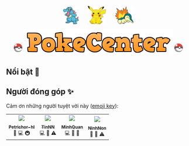 
<p align="center">
    <img src="./PokemonImage/totodile.png" width = 8.5% vspace=10 />
    <img src="./PokemonImage/pikachu.png" width = 10% vspace=10 hspace=20 />
    <img src="./PokemonImage/cyndaquil.png" width = 10.2% vspace=10 />
    </br>
    <img src="./PokemonImage/pokeball.png" width = 4.5% vspace=10 />
    <img src="./PokemonImage/PokeCenterText.png" />
    <img src="./PokemonImage/pokeball.png" width = 4.5% vspace=10 />
</p>

## Nổi bật 🐳

## Người đóng góp ✨

Cảm ơn những người tuyệt vời này ([emoji key](https://allcontributors.org/docs/en/emoji-key)):

<!-- prettier-ignore-start -->
<!-- markdownlint-disable -->
<table>
  <tr>
    <td align="center">
        <a href="https://github.com/petrichor-hl">
            <img src="https://avatars.githubusercontent.com/u/100850610?v=4" width="100px;"/>
            <br />
            <sub>
                <b>Petrichor-hl</b>
            </sub>
        </a>
        <br />
        <a title="Design">🎨</a> 
        <a title="Code">💻</a> 
        <a title="Infrastructure (Hosting, Build-Tools, etc)">🚇
        </a> 
    </td>
    <td align="center">
        <a href="https://github.com/TinNguyen0809">
            <img src="https://avatars.githubusercontent.com/u/105272877?v=4" width="100px;"/>
            <br />
            <sub>
                <b>TinNN</b>
            </sub>
        </a>
        <br />
        <a title="Code">💻</a> 
        <a title="Documentation">📖</a> 
        <a title="Tests">⚠️</a>
    </td>
    <td align="center">
        <a href="https://github.com/MinhQuan020903">
            <img src="https://avatars.githubusercontent.com/u/91861930?v=4" width="100px;"/>
            <br />
            <sub>
                <b>MinhQuan</b>
            </sub>
        </a>
        <br />
        <a title="Code">💻</a> 
        <a title="Documentation">📖</a> 
        <a title="Bug reports">🐛</a>
    </td>
    <td align="center">
        <a href="https://github.com/NinhNon">
            <img src="https://avatars.githubusercontent.com/u/111855355?v=4" width="100px;" />
            <br />
            <sub>
                <b>NinhNon</b>
            </sub>
        </a>
        <br />
        <a title="Documentation">📖</a> 
        <a title="Maintenance">🚧</a> 
        <a title="Tests">⚠️</a>
    </td>

  </tr>
</table>
